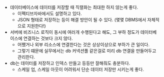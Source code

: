 - 데이터베이스에 데이터를 저장할 때 직렬화는 최대한 하지 않는게 좋다.
    - 이펙티브자바에서도 설명하고 있다.
    - JSON 형태로 저장하는 등이 해결 방안이 될 수 있다. (몇몇 DBMS에서 자체적으로 지원한다!)
- 서버에 비즈니스 로직이 동시에 여러개 수행된다고 해도, 그 부하 정도가 데이터베이스에 연결하는 것보다 크지 않다.
    - 어쨌거나 외부 리소스에 연결한다는 것은 상상이상으로 부하가 큰 일이다.
    - 그렇기 떄문에 실무에서는  db 커넥션풀 같은걸로 미리 db 연결을 만들어두고 관리한다.
- db는 데이터를 저장하고 인덱스 만들고 등등만 잘해줘도 충분하다.
    - 스케일 업, 스케일 아웃이 어려워서 단순 데이터 저장만 시키는게 좋다.

